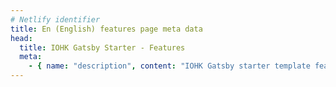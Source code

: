 ```yaml
---
# Netlify identifier
title: En (English) features page meta data
head:
  title: IOHK Gatsby Starter - Features
  meta:
    - { name: "description", content: "IOHK Gatsby starter template features.", file: "" }
---
```

